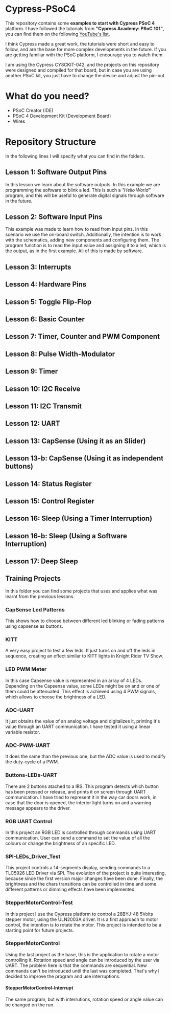 # Cypress-PSoC4

This repository contains some **examples to start with Cypress PSoC 4** platform. I have followed the tutorials from **"Cypress Academy: PSoC 101"**, you can find them on the following [YouTube's list](https://www.youtube.com/watch?v=LrXXpQr1itY&list=PLX6sqqUB8iOjsMfGEDcsPSuYLEFCh50Hr).

I think Cypress made a great work, the tutorials were short and easy to follow, and are the base for more complex developments in the future. If you are getting familiar with the PSoC platform, I encourage you to watch them.

I am using the Cypress CY8CKIT-042, and the projects on this repository were designed and compiled for that board, but in case you are using another PSoC kit, you just have to change the device and adjust the pin-out.

# What do you need?

 - PSoC Creator (IDE)
 - PSoC 4 Development Kit (Development Board)
 - Wires

# Repository Structure

In the following lines I will specify what you can find in the folders.

## Lesson 1: Software Output Pins
In this lesson we learn about the software outputs. In this example we are programming the software to blink a led. This is such a *"Hello World"* program, and this will be useful to generate digital signals through software in the future.

## Lesson 2: Software Input Pins
This example was made to learn how to read from input pins. In this scenario we use the on-board switch. Additionally, the intention is to work with the schematics, adding new components  and configuring them. The program function is to read the input value and assigning it to a led, which is the output, as in the first example. All of this is made by software.

## Lesson 3: Interrupts

## Lesson 4: Hardware Pins
## Lesson 5: Toggle Flip-Flop
## Lesson 6: Basic Counter
## Lesson 7: Timer, Counter and PWM Component
## Lesson 8: Pulse Width-Modulator
## Lesson 9: Timer
## Lesson 10: I2C Receive
## Lesson 11: I2C Transmit
## Lesson 12: UART
## Lesson 13: CapSense (Using it as an Slider)
## Lesson 13-b: CapSense (Using it as independent buttons)
## Lesson 14: Status Register
## Lesson 15: Control Register 
## Lesson 16: Sleep (Using a Timer Interruption)
## Lesson 16-b: Sleep (Using a Software Interruption)
## Lesson 17: Deep Sleep

## Training Projects
In this folder you can find some projects that uses and applies what was learnt from the previous lessons.
### CapSense Led Patterns
This shows how to choose between different led blinking or fading patterns using capsense as buttons.
### KITT
A very easy project to test a few leds. It just turns on and off the leds in sequence, creating an effect similar to KITT lights in Knight Rider TV Show.
### LED PWM Meter
In this case Capsense value is represented in an array of 4 LEDs. Depending on the Capsense value, some LEDs might be on and or one of them could be attenuated. This effect is achieved using 4 PWM signals, which allows to choose the brightness of a LED.
### ADC-UART
It just obtains the value of an analog voltage and digitalizes it, printing it's value through an UART communication. I have tested it using a linear variable resistor.
### ADC-PWM-UART
It does the same than the previous one, but the ADC value is used to modify the duty-cycle of a PWM.
### Buttons-LEDs-UART
There are 2 buttons atached to a IRS. This program detects which button has been pressed or release, and prints it on screen through UART communication. I have tried to represent it in the way car doors work, in case that the door is opened, the interior light turns on and a warning message appears to the driver.
### RGB UART Control
In this project an RGB LED is controlled through commands using UART communication. User can send a command to set the value of all the colours or change the brightness of an specific LED.
### SPI-LEDs_Driver_Test
This project controls a 14-segments display, sending commands to a TLC5926 LED Driver via SPI. The evolution of the project is quite interesting, because since the first version major changes have been done. Finally, the brightness and the chars transitions can be controlled in time and some different patterns or dimming effects have been implemented.
### StepperMotorControl-Test
In this project I use the Cypress platform to control a 28BYJ-48 5Volts stepper motor, using the ULN2003A driver. It is a first approach to motor control, the intention is to rotate the motor. This project is intended to be a starting point for future projects.
### StepperMotorControl
Using the last project as the base, this is the application to rotate a motor controlling it. Rotation speed and angle can be introduced by the user via UART. The problem here is that the commands are sequential. New commands can't be introduced until the last was completed. That's why I decided to improve the program and use interruptions.
#### StepperMotorControl-Interrupt
The same program, but with interrutions, rotation speed or angle value can be changed on the run.


